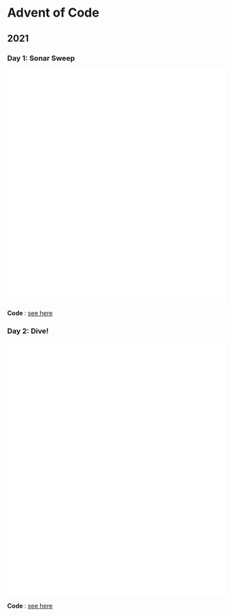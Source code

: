 # Advent of Code

## 2021

### Day 1: Sonar Sweep
<img src="https://github.com/jvieroe/AdventOfCode/blob/main/2021/carbons/d1.svg?raw=true" alt="" width="650">

<b> Code </b>: <a href="https://github.com/jvieroe/AdventOfCode/blob/main/2021/Day1.R"> see here </a>


### Day 2: Dive!
<img src="https://github.com/jvieroe/AdventOfCode/blob/main/2021/carbons/d2.svg?raw=true" alt="" width="650">

<b> Code </b>: <a href="https://github.com/jvieroe/AdventOfCode/blob/main/2021/Day2.R"> see here </a>

